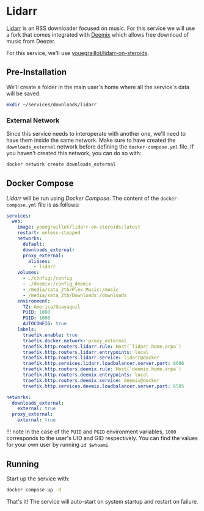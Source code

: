 # Lidarr

[Lidarr](https://lidarr.audio/) is an RSS downloader focused on music. For this service we will use a fork that comes integrated with [Deemix](https://www.reddit.com/r/deemix/) which allows free download of music from Deezer.

For this service, we'll use [youegraillot/lidarr-on-steroids](https://hub.docker.com/r/youegraillot/lidarr-on-steroids).

## Pre-Installation

We'll create a folder in the main user's home where all the service's data will be saved.

```bash
mkdir ~/services/downloads/lidarr
```

### External Network

Since this service needs to interoperate with another one, we'll need to have them inside the same network. Make sure to have created the `downloads_external` network before defining the `docker-compose.yml` file. If you haven't created this network, you can do so with:

```bash
docker network create downloads_external
```

## Docker Compose

*Lidarr* will be run using *Docker Compose*. The content of the `docker-compose.yml` file is as follows:

```yaml
services:
  web:
    image: youegraillot/lidarr-on-steroids:latest
    restart: unless-stopped
    networks:
      default:
      downloads_external:
      proxy_external:
        aliases:
          - lidarr
    volumes:
      - ./config:/config
      - ./deemix:/config_deemix
      - /media/sata_2tb/Plex Music:/music
      - /media/sata_2tb/Downloads:/downloads
    environment:
      TZ: America/Guayaquil
      PUID: 1000
      PGID: 1000
      AUTOCONFIG: true
    labels:
      traefik.enable: true
      traefik.docker.network: proxy_external
      traefik.http.routers.lidarr.rule: Host(`lidarr.home.arpa`)
      traefik.http.routers.lidarr.entrypoints: local
      traefik.http.routers.lidarr.service: lidarr@docker
      traefik.http.services.lidarr.loadbalancer.server.port: 8686
      traefik.http.routers.deemix.rule: Host(`deemix.home.arpa`)
      traefik.http.routers.deemix.entrypoints: local
      traefik.http.routers.deemix.service: deemix@docker
      traefik.http.services.deemix.loadbalancer.server.port: 6595

networks:
  downloads_external:
    external: true
  proxy_external:
    external: true
```

!!! note
    In the case of the `PUID` and `PGID` environment variables, `1000` corresponds to the user's UID and GID respectively. You can find the values for your own user by running `id $whoami`.

## Running

Start up the service with:

```bash
docker compose up -d
```

That's it! The service will auto-start on system startup and restart on failure.

